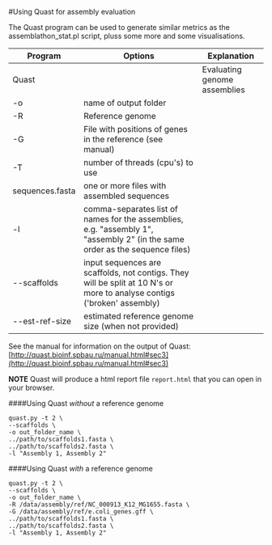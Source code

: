 #Using Quast for assembly evaluation

The Quast program can be used to generate similar metrics as the assemblathon_stat.pl script, pluss some more and some visualisations.

Program|Options|Explanation
-------|-------|-------------
Quast||Evaluating genome assemblies
|-o|name of output folder
|-R|Reference genome
|-G|File with positions of genes in the reference (see manual)
|-T|number of threads (cpu's) to use
|sequences.fasta|one or more files with assembled sequences
|-l| comma-separates list of names for the assemblies, e.g. "assembly 1", "assembly 2" (in the same order as the sequence files)
|--scaffolds|input sequences are scaffolds, not contigs. They will be split at 10 N's or more to analyse contigs ('broken' assembly)
|--est-ref-size| estimated reference genome size (when not provided)

See the manual for information on the output of Quast:
[http://quast.bioinf.spbau.ru/manual.html#sec3](http://quast.bioinf.spbau.ru/manual.html#sec3)

**NOTE** Quast will produce a html report file `report.html` that you can open in your browser.

####Using Quast *without* a reference genome

```
quast.py -t 2 \
--scaffolds \
-o out_folder_name \
../path/to/scaffolds1.fasta \
../path/to/scaffolds2.fasta \
-l "Assembly 1, Assembly 2"
```

####Using Quast *with* a reference genome

```
quast.py -t 2 \
--scaffolds \
-o out_folder_name \
-R /data/assembly/ref/NC_000913_K12_MG1655.fasta \
-G /data/assembly/ref/e.coli_genes.gff \
../path/to/scaffolds1.fasta \
../path/to/scaffolds2.fasta \
-l "Assembly 1, Assembly 2"
```